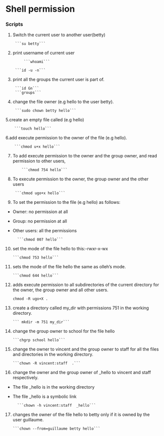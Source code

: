 # Shell permission
### Scripts
1. Switch the current user to another user(betty)

		```su betty```

2. print username of current user

       		```whoami```
      
  		```id -u -n```

3. print all the groups the current user is part of.

		```id Gn```	
		```groups```

4. change the file owner (e.g hello to the user betty).

		```sudo chown betty hello```

5.create an empty file called (e.g hello)

		```touch hello```

6.add execute permission to the owner of the file (e.g hello).

		```chmod u+x hello```

 7. To add execute permission to the owner and the group owner, and read permission to other users,		

			```chmod 754 hello```

8. To execute permission to the owner, the group owner and the other users

		```chmod ugo+x hello```

9. To set the permission to the file (e.g hello) as follows:

* Owner: no permission at all
* Group: no permission at all
* Other users: all the permissions

		```chmod 007 hello```

10. set the mode of the file hello to this:-rwxr-x-wx
 
		```chmod 753 hello```

11. sets the mode of the file hello the same as olleh’s mode.

		```chmod 644 hello```

12.  adds execute permission to all subdirectories of the current directory for the owner, the group owner and all other users.
		
		```chmod -R ugo+X .```

13. create a directory called my_dir with permissions 751 in the working directory.

		``` mkdir -m 751 my_dir```

14. change the group owner to school for the file hello

		```chgrp school hello```


15. change the owner to vincent and the group owner to staff for all the files and directories in the working directory.
		
		```chown -R vincent:staff  .```

16. change the owner and the group owner of _hello to vincent and staff respectively.
* The file _hello is in the working directory
* The file _hello is a symbolic link

		```chown -h vincent:staff  _hello```
17. changes the owner of the file hello to betty only if it is owned by the user guillaume.

		```chown --from=guillaume betty hello```


